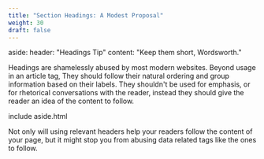 ```yaml
---
title: "Section Headings: A Modest Proposal"
weight: 30
draft: false
---
```


aside:
    header: "Headings Tip"
    content: "Keep them short, Wordsworth."

<div>
    <p>
        Headings are shamelessly abused by most modern websites. Beyond usage in an article tag,
        They should follow their natural ordering and group information based on their labels. They shouldn't be
        used for emphasis, or for rhetorical conversations with the reader, instead they should give the reader
        an idea of the content to follow.
    </p>
    include aside.html
</div>

Not only will using relevant headers help your readers follow the content of your page,
but it might stop you from abusing data related tags like the ones to follow.
